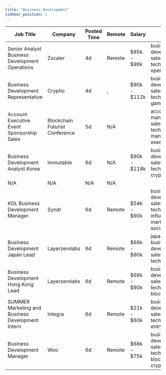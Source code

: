 ```yaml
---
title: "Business Development"
sidebar_position: 1
---
```


| Job Title | Company | Posted Time | Remote | Salary | Tags | Apply Link |
|-----------|---------|-------------|--------|--------|------|------------|
| Senior Analyst Business Development Operations | Zscaler | 4d | Remote | $85k - $96k | business development, sales, non tech, analyst, operations | [Apply](https://web3.career/senior-analyst-business-development-operations-zscaler/130408) |
| Business Development Representative | Cryptio | 4d | , | $90k - $112k | business development, sales, non tech, crypto, gaming | [Apply](https://web3.career/business-development-representative-cryptio/130214) |
| Account Executive Event Sponsorship Sales | Blockchain Futurist Conference | 5d | N/A |  | account manager, sales, non tech, events manager, executive | [Apply](https://web3.career/account-executive-event-sponsorship-sales-blockchain-futurist-conference/128985) |
| Business Development Analyst Korea | Immutable | 6d | N/A | $90k - $118k | business development, sales, non tech, analyst, crypto | [Apply](https://web3.career/business-development-analyst-korea-immutable/128327) |
| N/A | N/A | N/A | N/A |  |  | [Apply](https://web3.career/metana) |
| KOL Business Development Manager | Syndr | 6d | Remote | $54k - $90k | business development, sales, non tech, influencer marketing, social media | [Apply](https://web3.career/kol-business-development-manager-syndr/128028) |
| Business Development Japan Lead | Layerzerolabs | 6d | Remote | $68k - $90k | japan, business development, sales, non tech, lead | [Apply](https://web3.career/business-development-japan-lead-layerzerolabs/127768) |
| Business Development Hong Kong Lead | Layerzerolabs | 6d | Remote | $68k - $90k | business development, sales, non tech, lead, blockchain | [Apply](https://web3.career/business-development-hong-kong-lead-layerzerolabs/127767) |
| SUMMER Marketing and Business Development Intern | Integra | 6d | Remote | $21k - $60k | business development, sales, non tech, intern, entry level | [Apply](https://web3.career/summer-marketing-and-business-development-intern-integra/95750) |
| Business Development Manager | Woo | 6d | Remote | $68k - $75k | business development, sales, non tech, blockchain, crypto | [Apply](https://web3.career/business-development-manager-woo/95644) |
